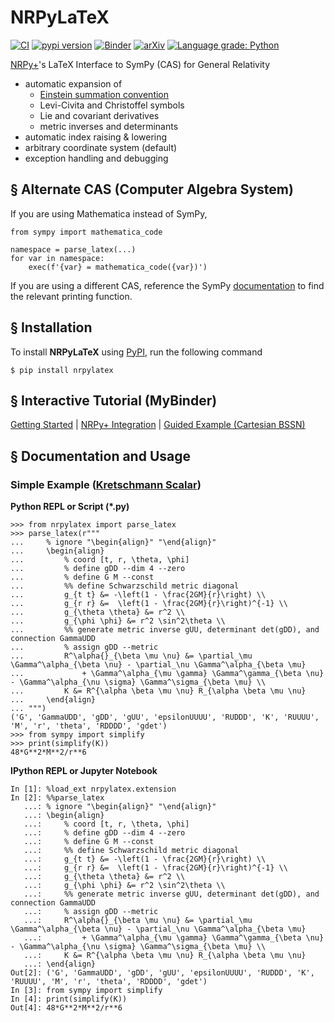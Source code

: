 # NRPyLaTeX

[![CI](https://github.com/zachetienne/nrpylatex/actions/workflows/main.yaml/badge.svg)](https://github.com/zachetienne/nrpylatex/actions/workflows/main.yaml)
[![pypi version](https://img.shields.io/pypi/v/nrpylatex.svg)](https://pypi.org/project/nrpylatex/)
[![Binder](https://mybinder.org/badge_logo.svg)](https://mybinder.org/v2/gh/zachetienne/nrpylatex.git/HEAD?filepath=notebook%2FNRPyLaTeX%20Tutorial.ipynb)
[![arXiv](https://img.shields.io/badge/arXiv-2111.05861-B31B1B)](https://arxiv.org/abs/2111.05861)
[![Language grade: Python](https://img.shields.io/lgtm/grade/python/g/zachetienne/nrpylatex.svg?logo=lgtm&logoWidth=18)](https://lgtm.com/projects/g/zachetienne/nrpylatex/context:python)

[NRPy+](https://github.com/zachetienne/nrpytutorial)'s LaTeX Interface to SymPy (CAS) for General Relativity

- automatic expansion of
  - [Einstein summation convention](https://en.wikipedia.org/wiki/Einstein_notation)
  - Levi-Civita and Christoffel symbols
  - Lie and covariant derivatives
  - metric inverses and determinants
- automatic index raising & lowering
- arbitrary coordinate system (default)
- exception handling and debugging

## &#167; Alternate CAS (Computer Algebra System)

If you are using Mathematica instead of SymPy,

    from sympy import mathematica_code
    
    namespace = parse_latex(...)
    for var in namespace:
        exec(f'{var} = mathematica_code({var})')

If you are using a different CAS, reference the SymPy [documentation](https://docs.sympy.org/latest/modules/printing.html) to find the relevant printing function.

## &#167; Installation

To install **NRPyLaTeX** using [PyPI](https://pypi.org/project/nrpylatex/), run the following command

    $ pip install nrpylatex

## &#167; Interactive Tutorial (MyBinder)

[Getting Started](https://mybinder.org/v2/gh/zachetienne/nrpylatex.git/HEAD?filepath=notebook%2FNRPyLaTeX%20Tutorial.ipynb) | [NRPy+ Integration](https://mybinder.org/v2/gh/zachetienne/nrpytutorial/HEAD?filepath=Tutorial-SymPy_LaTeX_Interface.ipynb) | [Guided Example (Cartesian BSSN)](https://mybinder.org/v2/gh/zachetienne/nrpytutorial/HEAD?filepath=Tutorial-LaTeX_Interface_Example-BSSN_Cartesian.ipynb)

## &#167; Documentation and Usage

### Simple Example ([Kretschmann Scalar](https://en.wikipedia.org/wiki/Kretschmann_scalar))

**Python REPL or Script (*.py)**

    >>> from nrpylatex import parse_latex
    >>> parse_latex(r"""
    ...     % ignore "\begin{align}" "\end{align}"
    ...     \begin{align}
    ...         % coord [t, r, \theta, \phi]
    ...         % define gDD --dim 4 --zero
    ...         % define G M --const
    ...         %% define Schwarzschild metric diagonal
    ...         g_{t t} &= -\left(1 - \frac{2GM}{r}\right) \\
    ...         g_{r r} &=  \left(1 - \frac{2GM}{r}\right)^{-1} \\
    ...         g_{\theta \theta} &= r^2 \\
    ...         g_{\phi \phi} &= r^2 \sin^2\theta \\
    ...         %% generate metric inverse gUU, determinant det(gDD), and connection GammaUDD
    ...         % assign gDD --metric
    ...         R^\alpha{}_{\beta \mu \nu} &= \partial_\mu \Gamma^\alpha_{\beta \nu} - \partial_\nu \Gamma^\alpha_{\beta \mu}
    ...             + \Gamma^\alpha_{\mu \gamma} \Gamma^\gamma_{\beta \nu} - \Gamma^\alpha_{\nu \sigma} \Gamma^\sigma_{\beta \mu} \\
    ...         K &= R^{\alpha \beta \mu \nu} R_{\alpha \beta \mu \nu}
    ...     \end{align}
    ... """)
    ('G', 'GammaUDD', 'gDD', 'gUU', 'epsilonUUUU', 'RUDDD', 'K', 'RUUUU', 'M', 'r', 'theta', 'RDDDD', 'gdet')
    >>> from sympy import simplify
    >>> print(simplify(K))
    48*G**2*M**2/r**6

**IPython REPL or Jupyter Notebook**

    In [1]: %load_ext nrpylatex.extension
    In [2]: %%parse_latex
       ...: % ignore "\begin{align}" "\end{align}"
       ...: \begin{align}
       ...:     % coord [t, r, \theta, \phi]
       ...:     % define gDD --dim 4 --zero
       ...:     % define G M --const
       ...:     %% define Schwarzschild metric diagonal
       ...:     g_{t t} &= -\left(1 - \frac{2GM}{r}\right) \\
       ...:     g_{r r} &=  \left(1 - \frac{2GM}{r}\right)^{-1} \\
       ...:     g_{\theta \theta} &= r^2 \\
       ...:     g_{\phi \phi} &= r^2 \sin^2\theta \\
       ...:     %% generate metric inverse gUU, determinant det(gDD), and connection GammaUDD
       ...:     % assign gDD --metric
       ...:     R^\alpha{}_{\beta \mu \nu} &= \partial_\mu \Gamma^\alpha_{\beta \nu} - \partial_\nu \Gamma^\alpha_{\beta \mu}
       ...:         + \Gamma^\alpha_{\mu \gamma} \Gamma^\gamma_{\beta \nu} - \Gamma^\alpha_{\nu \sigma} \Gamma^\sigma_{\beta \mu} \\
       ...:     K &= R^{\alpha \beta \mu \nu} R_{\alpha \beta \mu \nu}
       ...: \end{align}
    Out[2]: ('G', 'GammaUDD', 'gDD', 'gUU', 'epsilonUUUU', 'RUDDD', 'K', 'RUUUU', 'M', 'r', 'theta', 'RDDDD', 'gdet')
    In [3]: from sympy import simplify
    In [4]: print(simplify(K))
    Out[4]: 48*G**2*M**2/r**6
